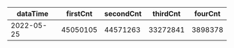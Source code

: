 |dataTime|firstCnt|secondCnt|thirdCnt|fourCnt|
|-|-|-|-|-|
|2022-05-25|45050105|44571263|33272841|3898378|